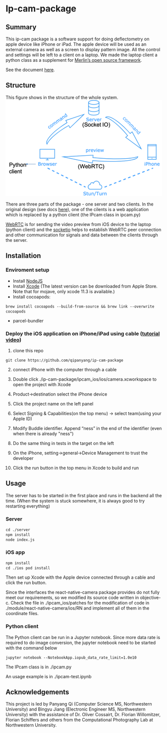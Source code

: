 # Ip-cam-package
## Summary
This ip-cam package is a software support for doing deflectometry on apple device like iPhone or iPad. The apple device will be used as an external camera as well as a screen to display pattern image. All the control and settings will be left to a client on a laptop. We made the laptop client a python class as a supplement for [Merlin’s open source framework](https://github.com/merlzbert/SkinScan).

See the document [here](https://docs.google.com/document/d/1KgVJtHKZcE0DcDHWDr4hRpvjTYoUDcTq3CNMbxC9PSw/edit?usp=sharing).

## Structure
This figure shows in the structure of the whole system.![image](https://github.com/qipanyang/ip-cam-package/blob/master/structure.png)

There are three parts of the package - one server and two clients. In the original design (see docs [here](https://docs.google.com/document/d/1qbk2WMBzAAgKrIKZd9SW3dWhwC-eEG1NZdktrImhsAA/edit#heading=h.dn97nq5ji83n)), one of the cilents is a web application which is replaced by a python client (the IPcam class in ipcam.py)

[WebRTC](https://developer.mozilla.org/en-US/docs/Web/API/WebRTC_API) is for sending the video preview from iOS device to the laptop (python client) and the [socketio](https://socket.io/docs/v3) helps to establish WebRTC peer connection and other communication for signals and data between the clients through the server.


## Installation
### Enviroment setup
- Install [NodeJS](https://nodejs.org/en/download/)
- Install [Xcode](https://developer.apple.com/download/more/) (The latest version can be downloaded from Apple Store. Note that for mojave, only xcode 11.3 is available.)   
- Install cocoapods: 
```
brew install cocoapods --build-from-source && brew link --overwrite cocoapods
```
- parcel-bundler


### Deploy the iOS application on iPhone/iPad using cable ([tutorial video](https://www.youtube.com/watch?v=RBZL6PO2ytc))
1. clone this repo
```
git clone https://github.com/qipanyang/ip-cam-package
```
2. connect iPhone with the computer through a cable

3. Double click ./ip-cam-package/ipcam_ios/ios/camera.xcworkspace to open the project with Xcode

4. Product->destination select the iPhone device

5. Click the project name on the left panel

6. Select Signing & Capabilities(on the top menu) -> select team(using your Apple ID) 

7. Modify Buddle identifier. Append “ness” in the end of the identifier (even when there is already "ness")

8. Do the same thing in tests in the target on the left

9. On the iPhone, setting->general->Device Management to trust the developer

10. Click the run button in the top menu in Xcode to build and run

## Usage
The server has to be started in the first place and runs in the backend all the time. (When the system is stuck somewhere, it is always good to try restarting everything)
### Server
```
cd ./server
npm install
node index.js
```

### iOS app
```
npm install
cd ./ios pod install
```
Then set up Xcode with the Apple device connected through a cable and click the run button.

Since the interfaces the react-native-camera package provides do not fully meet our requirements, so we modified its source code written in objective-c. Check the file in ./ipcam_ios/patches for the modification of code in ./module/react-native-camera/ios/RN and implement all of them in the coordinate files. 

### Python client
The Python client can be run in a Jupyter notebook. Since more data rate is required to do image conversion, the jupyter notebook need to be started with the command below
```
jupyter notebook --NotebookApp.iopub_data_rate_limit=1.0e10
```

The IPcam class is in ./ipcam.py

An usage example is in ./ipcam-test.ipynb

## Acknowledgements
This project is led by Panyang Qi (Computer Science MS, Northwestern University) and Bingyu Jiang (Electronic Engineer MS, Northwestern University) with the assistance of Dr. Oliver Cossairt, Dr. Florian Willomitzer, Florian Schiffers and others from the Computational Photography Lab at Northwestern University.
